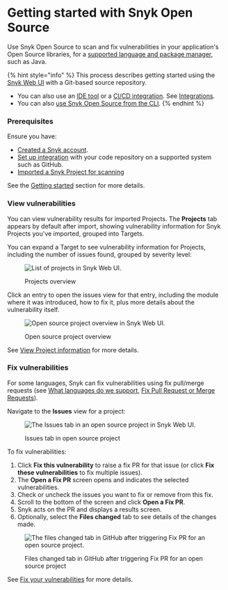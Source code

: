 # Getting started with Snyk Open Source

Use Snyk Open Source to scan and fix vulnerabilities in your application's Open Source libraries, for a [supported language and package manager](../supported-languages-and-frameworks/), such as Java.

{% hint style="info" %}
This process describes getting started using the [Snyk Web UI](../../getting-started/quickstart/create-a-snyk-account/logging-in-to-an-existing-account.md) with a Git-based source repository.

* You can also use an [IDE tool](../../integrations/ide-tools/) or a [CI/CD integration](../../integrations/snyk-ci-cd-integrations/). See [Integrations](../../integrations/).
* You can also [use Snyk Open Source from the CLI](use-snyk-open-source-from-the-cli/).
{% endhint %}

### **Prerequisites**

Ensure you have:

* [Created a Snyk account](../../getting-started/quickstart/create-a-snyk-account/).
* [Set up integration](../../getting-started/quickstart/set-up-an-integration.md) with your code repository on a supported system such as GitHub.
* [Imported a Snyk Project for scanning](../../getting-started/quickstart/import-a-project.md)

See the [Getting started](../../getting-started/) section for more details.

### View vulnerabilities

You can view vulnerability results for imported Projects. The **Projects** tab appears by default after import, showing vulnerability information for Snyk Projects you've imported, grouped into Targets.

You can expand a Target to see vulnerability information for Projects, including the number of issues found, grouped by severity level:

<figure><img src="../../.gitbook/assets/Getting started with open source.png" alt="List of projects in Snyk Web UI."><figcaption><p>Projects overview</p></figcaption></figure>

Click an entry to open the issues view for that entry, including the module where it was introduced, how to fix it, plus more details about the vulnerability itself.

<figure><img src="../../.gitbook/assets/project-details.png" alt="Open source project overview in Snyk Web UI."><figcaption><p>Open source project overview</p></figcaption></figure>

See [View Project information](../../manage-issues/introduction-to-snyk-projects/view-project-information.md) for more details.

### Fix vulnerabilities

For some languages, Snyk can fix vulnerabilities using fix pull/merge requests (see [What languages do we support](snyk-open-source-supported-languages-and-package-managers/), [Fix Pull Request or Merge Requests](open-source-basics/)).

Navigate to the **Issues** view for a project:

<figure><img src="../../.gitbook/assets/Issues-view.png" alt="The Issues tab in an open source project in Snyk Web UI."><figcaption><p>Issues tab in open source project</p></figcaption></figure>

To fix vulnerabilities:

1. Click **Fix this vulnerability** to raise a fix PR for that issue (or click **Fix these vulnerabilities** to fix multiple issues).
2. The **Open a Fix PR** screen opens and indicates the selected vulnerabilities.
3. Check or uncheck the issues you want to fix or remove from this fix.
4. Scroll to the bottom of the screen and click **Open a Fix PR**.
5. Snyk acts on the PR and displays a results screen.
6. Optionally, select the **Files changed** tab to see details of the changes made.

<figure><img src="../../.gitbook/assets/screenshot_2021-04-09_at_17.46.22.png" alt="The files changed tab in GitHub after triggering Fix PR for an open source project."><figcaption><p>Files changed tab in GitHub after triggering Fix PR for an open source project</p></figcaption></figure>

See [Fix your vulnerabilities](starting-to-fix-vulnerabilities/fix-your-vulnerabilities.md) for more details.
